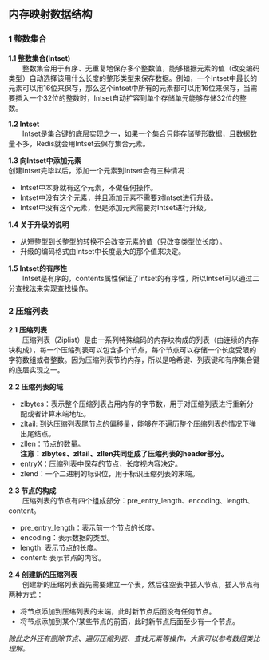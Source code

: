 ## 内存映射数据结构<br>
### 1 整数集合<br>
**1.1 整数集合(Intset)** <br>
&emsp;&emsp;整数集合用于有序、无重复地保存多个整数值，能够根据元素的值（改变编码类型）自动选择该用什么长度的整形类型来保存数据。例如，一个Intset中最长的元素可以用16位来保存，那么这个intset中所有的元素都可以用16位来保存，当需要插入一个32位的整数时，Intset自动扩容到单个存储单元能够存储32位的整数。  

**1.2 Intset**<br>
&emsp;&emsp;Intset是集合键的底层实现之一，如果一个集合只能存储整形数据，且数据数量不多，Redis就会用Intset去保存集合元素。  

**1.3 向Intset中添加元素**<br>
创建Intset完毕以后，添加一个元素到Intset会有三种情况：<br>
*  Intset中本身就有这个元素，不做任何操作。<br>
*  Intset中没有这个元素，并且添加元素不需要对Intset进行升级。  <br>
*  Intset中没有这个元素，但是添加元素需要对Intset进行升级。  

**1.4 关于升级的说明**<br>
*  从短整型到长整型的转换不会改变元素的值（只改变类型位长度）。<br>
*  升级的编码格式由Intset中长度最大的那个值来决定。  

**1.5 Intset的有序性**<br>
&emsp;&emsp;Intset是有序的，contents属性保证了Intset的有序性，所以Intset可以通过二分查找法来实现查找操作。<br>
###   2 压缩列表  
**2.1 压缩列表**  
&emsp;&emsp;压缩列表（Ziplist）是由一系列特殊编码的内存块构成的列表（由连续的内存块构成），每一个压缩列表可以包含多个节点，每个节点可以存储一个长度受限的字符数组或者整数。因为压缩列表节约内存，所以是哈希键、列表键和有序集合键的底层实现之一。  

**2.2 压缩列表的域**<br>
* zlbytes：表示整个压缩列表占用内存的字节数，用于对压缩列表进行重新分配或者计算末端地址。<br>
* zltail: 到达压缩列表尾节点的偏移量，能够在不遍历整个压缩列表的情况下弹出尾结点。<br>
* zllen：节点的数量。<br>
**注意：zlbytes、zltail、zllen共同组成了压缩列表的header部分。**<br>
* entryX：压缩列表中保存的节点，长度视内容决定。<br>
* zlend：一个二进制的标识位，用于标识压缩列表的末端。  

**2.3 节点的构成**<br>
&emsp;&emsp;压缩列表的节点有四个组成部分：pre_entry_length、encoding、length、content。  
* pre_entry_length：表示前一个节点的长度。<br>
* encoding：表示数据的类型。<br>
* length: 表示节点的长度。<br>
* content: 表示节点的内容。  

**2.4 创建新的压缩列表**<br>
&emsp;&emsp;创建新的压缩列表首先需要建立一个表，然后往空表中插入节点，插入节点有两种方式：
* 将节点添加到压缩列表的末端，此时新节点后面没有任何节点。<br>
* 将节点添加到某个/某些节点的前面，此时新节点后面至少有一个节点。<br>  

*除此之外还有删除节点、遍历压缩列表、查找元素等操作，大家可以参考数组类比理解。*
